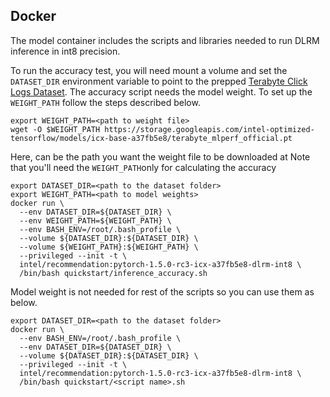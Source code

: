 <!--- 40. Docker -->
## Docker

The model container includes the scripts and libraries needed to run 
DLRM inference in int8 precision.

To run the accuracy test, you will need
mount a volume and set the `DATASET_DIR` environment variable to point
to the prepped [Terabyte Click Logs Dataset](#dataset).
The accuracy script needs the model weight. To set up the `WEIGHT_PATH` 
follow the steps described below.

```
export WEIGHT_PATH=<path to weight file>
wget -O $WEIGHT_PATH https://storage.googleapis.com/intel-optimized-tensorflow/models/icx-base-a37fb5e8/terabyte_mlperf_official.pt
```
Here, <path to weight file> can be the path you want the weight file to be downloaded at
Note that you'll need the `WEIGHT_PATH`only for calculating the accuracy

```
export DATASET_DIR=<path to the dataset folder>
export WEIGHT_PATH=<path to model weights>
docker run \
  --env DATASET_DIR=${DATASET_DIR} \
  --env WEIGHT_PATH=${WEIGHT_PATH} \
  --env BASH_ENV=/root/.bash_profile \
  --volume ${DATASET_DIR}:${DATASET_DIR} \
  --volume ${WEIGHT_PATH}:${WEIGHT_PATH} \
  --privileged --init -t \
  intel/recommendation:pytorch-1.5.0-rc3-icx-a37fb5e8-dlrm-int8 \
  /bin/bash quickstart/inference_accuracy.sh
```

Model weight is not needed for rest of the scripts so you can use them as below.

```
export DATASET_DIR=<path to the dataset folder>
docker run \
  --env BASH_ENV=/root/.bash_profile \
  --env DATASET_DIR=${DATASET_DIR} \
  --volume ${DATASET_DIR}:${DATASET_DIR} \
  --privileged --init -t \
  intel/recommendation:pytorch-1.5.0-rc3-icx-a37fb5e8-dlrm-int8 \
  /bin/bash quickstart/<script name>.sh
```
